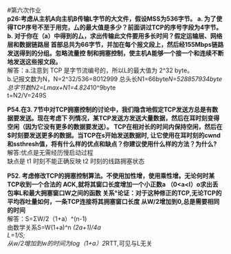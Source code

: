 #第六次作业   
**p26:考虑从主机A向主机B传输L字节的大文件，假设MSS为536字节。 a. 为了使得TCP序号不至于用完，厶的最大值是多少？前面讲过TCP的序号字段为4字节。 b. 对于你在（a）中得到的厶，求出传输此文件要用多长时间？假定运输层、网络层和数据链路层 首部总共为66字节，并加在每个报文段上，然后经155Mbps链路发送得到的分组。忽略流量控 制和拥塞控制，使主机A能够一个接一个和连续不断地发送这些报文段。**   
解答：a.注意到 TCP 是字节流编号的，所以L的最大值为 2^32 byte。  
b.记报文数为N，N=2^32/536=8012999 
总头长N1=66byte*N=528857934byte  
总字节数N2=Lmax+N1=4.824*10^9byte  
t=N2/V=249S  
  
**P54.在3. 7节中对TCP拥塞控制的讨论中，我们隐含地假定TCP发送方总是有数据要发送。现在考虑下 列情况，某TCP发送方发送大量数据，然后在耳时刻变得空闲（因为它没有更多的数据要发送）。 TCP在相对长的时间内保持空闲，然后在$时刻要发送更多的数据。当TCP在s开始发送数据时, 让它使用在耳时刻的cwnd和ssthresh值，将有什么样的优点和缺点？你建议使用什么样的方法？为什么?**  
解答:优点是无需经历慢启动过程  
缺点是 t1 时刻不能正确反映 t2 时刻的线路拥塞状态  

**P52. 考虑修改TCP的拥塞控制算法。不使用加性增，使用乘性增。无论何时某TCP收到一个合法的 ACK,就将其窗口长度增加一个小正数a （0<a<l）o求出丢包率L和最大拥塞窗口W之间的函数 关系°论证：对于这种修正的TCP,无论TCP的平均吞吐量如何，一条TCP连接将其拥塞窗口长度 从W/2增加到0,总是需要相同的时间**  
解答：S=ΣW/2（1+a）^(n-1)  
由数学关系S=W(1+a)^n *(2a+1)/4a  
L=1/S;  
从w/2增加到w的时间为log（1+a）2*RTT,可见与L无关
